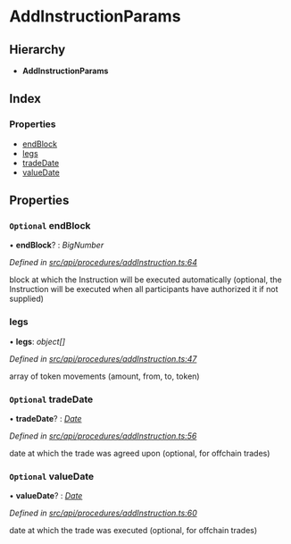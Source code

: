 # AddInstructionParams

## Hierarchy

* **AddInstructionParams**

## Index

### Properties

* [endBlock](addinstructionparams.md#optional-endblock)
* [legs](addinstructionparams.md#legs)
* [tradeDate](addinstructionparams.md#optional-tradedate)
* [valueDate](addinstructionparams.md#optional-valuedate)

## Properties

### `Optional` endBlock

• **endBlock**? : _BigNumber_

_Defined in_ [_src/api/procedures/addInstruction.ts:64_](https://github.com/PolymathNetwork/polymesh-sdk/blob/959efb76/src/api/procedures/addInstruction.ts#L64)

block at which the Instruction will be executed automatically \(optional, the Instruction will be executed when all participants have authorized it if not supplied\)

### legs

• **legs**: _object\[\]_

_Defined in_ [_src/api/procedures/addInstruction.ts:47_](https://github.com/PolymathNetwork/polymesh-sdk/blob/959efb76/src/api/procedures/addInstruction.ts#L47)

array of token movements \(amount, from, to, token\)

### `Optional` tradeDate

• **tradeDate**? : [_Date_](../enums/transactionargumenttype.md#date)

_Defined in_ [_src/api/procedures/addInstruction.ts:56_](https://github.com/PolymathNetwork/polymesh-sdk/blob/959efb76/src/api/procedures/addInstruction.ts#L56)

date at which the trade was agreed upon \(optional, for offchain trades\)

### `Optional` valueDate

• **valueDate**? : [_Date_](../enums/transactionargumenttype.md#date)

_Defined in_ [_src/api/procedures/addInstruction.ts:60_](https://github.com/PolymathNetwork/polymesh-sdk/blob/959efb76/src/api/procedures/addInstruction.ts#L60)

date at which the trade was executed \(optional, for offchain trades\)

